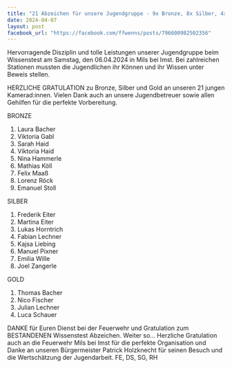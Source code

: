 ```yaml
---
title: "21 Abzeichen für unsere Jugendgruppe - 9x Bronze, 8x Silber, 4x Gold"
date: 2024-04-07
layout: post
facebook_url: "https://facebook.com/ffwenns/posts/796600982502356"
---
```


Hervorragende Disziplin und tolle Leistungen unserer Jugendgruppe beim Wissenstest am Samstag, den 06.04.2024 in Mils bei Imst. Bei zahlreichen Stationen mussten die Jugendlichen ihr Können und ihr Wissen unter Beweis stellen. 

HERZLICHE GRATULATION zu Bronze, Silber und Gold an unseren 21 jungen Kamerad:innen. Vielen Dank auch an unsere Jugendbetreuer sowie allen Gehilfen für die perfekte Vorbereitung. 

 BRONZE 
1. Laura Bacher
2. Viktoria Gabl
3. Sarah Haid
4. Viktoria Haid
5. Nina Hammerle
6. Mathias Köll
7. Felix Maaß
8. Lorenz Röck
9. Emanuel Stoll

SILBER 
1. Frederik Eiter
2. Martina Eiter
3. Lukas Horntrich
4. Fabian Lechner
5. Kajsa Liebing
6. Manuel Pixner
7. Emilia Wille 
8. Joel Zangerle 

GOLD 
1. Thomas Bacher
2. Nico Fischer
3. Julian Lechner
4. Luca Schauer

DANKE für Euren Dienst bei der Feuerwehr und Gratulation zum BESTANDENEN Wissenstest Abzeichen. Weiter so... 
Herzliche Gratulation auch an die Feuerwehr Mils bei Imst für die perfekte Organisation und Danke an unseren Bürgermeister Patrick Holzknecht für seinen Besuch und die Wertschätzung der Jugendarbeit. 
 FE, DS, SG, RH